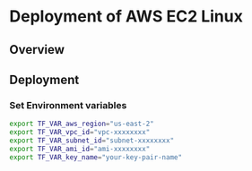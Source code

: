 # Deployment of AWS EC2 Linux

## Overview


## Deployment


### Set Environment variables

```bash
export TF_VAR_aws_region="us-east-2"
export TF_VAR_vpc_id="vpc-xxxxxxxx"
export TF_VAR_subnet_id="subnet-xxxxxxxx"
export TF_VAR_ami_id="ami-xxxxxxxx"
export TF_VAR_key_name="your-key-pair-name"
```